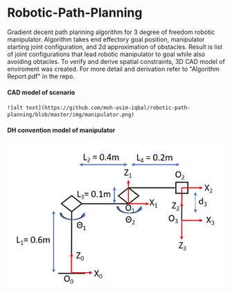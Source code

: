 # Robotic-Path-Planning
Gradient decent path planning algorithm for 3 degree of freedom robotic manipulator. Algorithm takes end effectory goal position, manipulator starting joint configuration, and 2d approximation of obstacles. Result is list of joint configurations that lead robotic manipulator to goal while also avoiding obtacles. To verify and derive spatial constraints, 3D CAD model of enviroment was created. For more detail and derivation refer to "Algorithm Report.pdf" in the repo.

#### CAD model of scenario 
	![alt text](https://github.com/moh-asim-iqbal/robotic-path-planning/blob/master/img/manipulator.png)
  
#### DH convention model of manipulator
![alt text](https://github.com/moh-asim-iqbal/robotic-path-planning/blob/master/img/Dh-convention.png)

